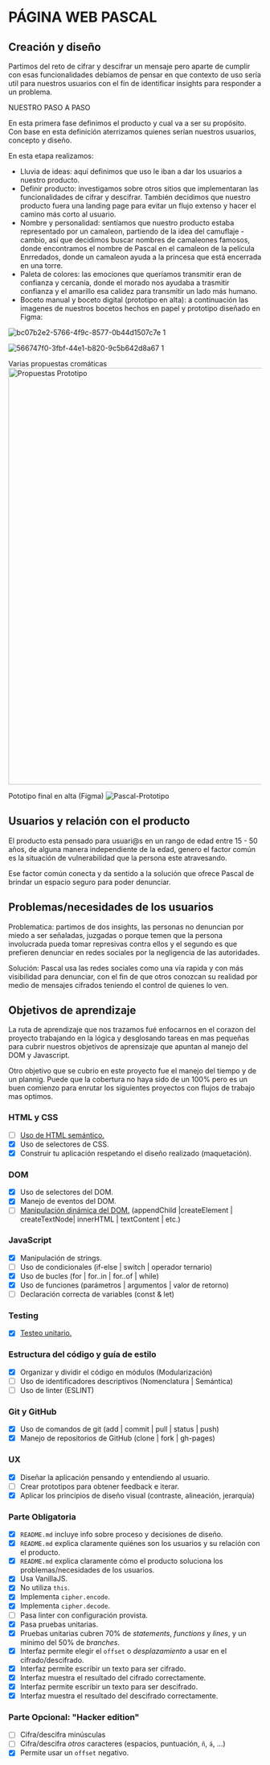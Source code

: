 # PÁGINA WEB PASCAL

## Creación y diseño

Partimos del reto de cifrar y descifrar un mensaje pero aparte de cumplir con esas funcionalidades debíamos de pensar en que contexto de uso sería util para nuestros usuarios con el fin de identificar insights para responder a un problema.


NUESTRO PASO A PASO

En esta primera fase definimos el producto y cual va a ser su propósito. Con base en esta definición aterrizamos quienes serían nuestros usuarios, concepto y diseño.

En esta etapa realizamos:

* Lluvia de ideas: aquí definimos que uso le iban a dar los usuarios a nuestro producto.
* Definir producto: investigamos sobre otros sitios que implementaran las funcionalidades de cifrar y descifrar. También decidimos que nuestro producto fuera una landing page para evitar un flujo extenso y hacer el camino más corto al usuario.
* Nombre y personalidad: sentíamos que nuestro producto estaba representado por un camaleon, partiendo de la idea del camuflaje - cambio, así que decidimos buscar nombres de camaleones famosos, donde encontramos el nombre de Pascal en el camaleon de la película Enrredados, donde un camaleon ayuda a la princesa que está encerrada en una torre.
* Paleta de colores: las emociones que queríamos transmitir eran de confianza y cercanía, donde el morado nos ayudaba a trasmitir confianza y el amarillo esa calidez para transmitir un lado más humano.
* Boceto manual y boceto digital (prototipo en alta): a continuación las imagenes de nuestros bocetos hechos en papel y prototipo diseñado en Figma:


![bc07b2e2-5766-4f9c-8577-0b44d1507c7e 1](https://user-images.githubusercontent.com/76055544/110140360-02cb8b80-7da2-11eb-9ba5-38f3aed9ef56.jpg)


![566747f0-3fbf-44e1-b820-9c5b642d8a67 1](https://user-images.githubusercontent.com/76055544/110139508-1aeedb00-7da1-11eb-9b3f-48602f665fde.png)


Varias propuestas cromáticas
<img width="828" alt="Propuestas Prototipo" src="https://user-images.githubusercontent.com/76055544/110140575-3a3a3800-7da2-11eb-85ae-485dd89a96da.png">


Pototipo final en alta (Figma)
![Pascal-Prototipo](https://user-images.githubusercontent.com/76055544/110140916-9b620b80-7da2-11eb-8a55-50170cc36f0f.jpg)



## Usuarios y relación con el producto

El producto esta pensado para usuari@s en un rango de edad entre 15 - 50 años, de alguna manera independiente de la edad, genero el factor común es la situación de vulnerabilidad que la persona este atravesando.

Ese factor común conecta y da sentido a la solución que ofrece Pascal de brindar un espacio seguro para poder denunciar.



## Problemas/necesidades de los usuarios

Problematica: partimos de dos insights, las personas no denuncian por miedo a ser señaladas, juzgadas o porque temen que la persona involucrada pueda tomar represivas contra ellos y el segundo es que prefieren denunciar en redes sociales por la negligencia de las autoridades.

Solución: Pascal usa las redes sociales como una vía rapida y con más visibilidad para denunciar, con el fin de que otros conozcan su realidad por medio de mensajes cifrados teniendo el control de quienes lo ven.



## Objetivos de aprendizaje

La ruta de aprendizaje que nos trazamos fué enfocarnos en el corazon del proyecto trabajando en la lógica y desglosando tareas en mas pequeñas para cubrir nuestros objetivos de aprensizaje que apuntan al manejo del DOM y Javascript.

Otro objetivo que se cubrio en este proyecto fue el manejo del tiempo y de un plannig. Puede que la cobertura no haya sido de un 100% pero es un buen comienzo para enrutar los siguientes proyectos con flujos de trabajo mas optimos.



### HTML y CSS

* [ ] [Uso de HTML semántico.](https://developer.mozilla.org/en-US/docs/Glossary/Semantics#Semantics_in_HTML)
* [X] Uso de selectores de CSS.
* [X] Construir tu aplicación respetando el diseño realizado (maquetación).

### DOM

* [X] Uso de selectores del DOM.
* [X] Manejo de eventos del DOM.
* [ ] [Manipulación dinámica del DOM.](https://developer.mozilla.org/es/docs/Referencia_DOM_de_Gecko/Introducci%C3%B3n)
(appendChild |createElement | createTextNode| innerHTML | textContent | etc.)

### JavaScript

* [X] Manipulación de strings.
* [ ] Uso de condicionales (if-else | switch | operador ternario)
* [X] Uso de bucles (for | for..in | for..of | while)
* [X] Uso de funciones (parámetros | argumentos | valor de retorno)
* [ ] Declaración correcta de variables (const & let)

### Testing

* [X] [Testeo unitario.](https://jestjs.io/docs/es-ES/getting-started)

### Estructura del código y guía de estilo

* [X] Organizar y dividir el código en módulos (Modularización)
* [ ] Uso de identificadores descriptivos (Nomenclatura | Semántica)
* [ ] Uso de linter (ESLINT)

### Git y GitHub

* [X] Uso de comandos de git (add | commit | pull | status | push)
* [X] Manejo de repositorios de GitHub (clone | fork | gh-pages)

### UX

* [X] Diseñar la aplicación pensando y entendiendo al usuario.
* [ ] Crear prototipos para obtener feedback e iterar.
* [X] Aplicar los principios de diseño visual (contraste, alineación, jerarquía)

### Parte Obligatoria

* [X] `README.md` incluye info sobre proceso y decisiones de diseño.
* [X] `README.md` explica claramente quiénes son los usuarios y su relación con
  el producto.
* [X] `README.md` explica claramente cómo el producto soluciona los
  problemas/necesidades de los usuarios.
* [X] Usa VanillaJS.
* [X] No utiliza `this`.
* [X] Implementa `cipher.encode`.
* [X] Implementa `cipher.decode`.
* [ ] Pasa linter con configuración provista.
* [X] Pasa pruebas unitarias.
* [X] Pruebas unitarias cubren 70% de _statements_, _functions_ y _lines_, y un
  mínimo del 50% de _branches_.
* [X] Interfaz permite elegir el `offset` o _desplazamiento_ a usar en el
  cifrado/descifrado.
* [X] Interfaz permite escribir un texto para ser cifrado.
* [X] Interfaz muestra el resultado del cifrado correctamente.
* [X] Interfaz permite escribir un texto para ser descifrado.
* [X] Interfaz muestra el resultado del descifrado correctamente.

### Parte Opcional: "Hacker edition"

* [ ] Cifra/descifra minúsculas
* [ ] Cifra/descifra _otros_ caracteres (espacios, puntuación, `ñ`, `á`, ...)
* [X] Permite usar un `offset` negativo.
